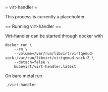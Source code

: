 = virt-handler =

This process is currently a placeholder

== Running virt-handler ==

Virt-handler can be started through docker with

```
docker run \
    --rm \
    --volume=/var/run/libvirt/virtqemud-sock:/var/run/libvirt/virtqemud-sock:Z \
    --detach=false \
    kubevirt/virt-handler:latest
```

On bare metal run

```
./virt-handler
```
